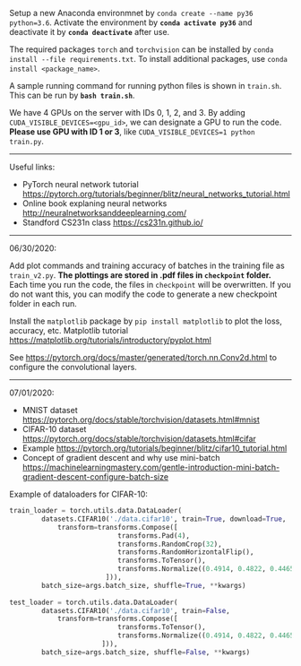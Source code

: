 Setup a new Anaconda environmnet by `conda create --name py36 python=3.6`.
Activate the environment by **`conda activate py36`** and deactivate it by **`conda deactivate`** after use.

The required packages `torch` and `torchvision` can be installed by `conda install --file requirements.txt`.
To install additional packages, use `conda install <package_name>`.

A sample running command for running python files is shown in `train.sh`. This can be run by **`bash train.sh`**.

We have 4 GPUs on the server with IDs 0, 1, 2, and 3. By adding `CUDA_VISIBLE_DEVICES=<gpu_id>`, we can designate a GPU to run the code. **Please use GPU with ID 1 or 3**, like `CUDA_VISIBLE_DEVICES=1 python train.py`.

---

Useful links:
- PyTorch neural network tutorial https://pytorch.org/tutorials/beginner/blitz/neural_networks_tutorial.html
- Online book explaning neural networks http://neuralnetworksanddeeplearning.com/
- Standford CS231n class https://cs231n.github.io/

---

06/30/2020:

Add plot commands and training accuracy of batches in the training file as `train_v2.py`.
**The plottings are stored in .pdf files in `checkpoint` folder.** Each time you run the code, the files in `checkpoint` will be overwritten. If you do not want this, you can modify the code to generate a new checkpoint folder in each run.

Install the `matplotlib` package by `pip install matplotlib` to plot the loss, accuracy, etc.
Matplotlib tutorial https://matplotlib.org/tutorials/introductory/pyplot.html

See https://pytorch.org/docs/master/generated/torch.nn.Conv2d.html to configure the convolutional layers.

---

07/01/2020:

- MNIST dataset https://pytorch.org/docs/stable/torchvision/datasets.html#mnist
- CIFAR-10 dataset https://pytorch.org/docs/stable/torchvision/datasets.html#cifar
- Example https://pytorch.org/tutorials/beginner/blitz/cifar10_tutorial.html
- Concept of gradient descent and why use mini-batch https://machinelearningmastery.com/gentle-introduction-mini-batch-gradient-descent-configure-batch-size

Example of dataloaders for CIFAR-10:
```python
train_loader = torch.utils.data.DataLoader(
        datasets.CIFAR10('./data.cifar10', train=True, download=True,
            transform=transforms.Compose([
                           transforms.Pad(4),
                           transforms.RandomCrop(32),
                           transforms.RandomHorizontalFlip(),
                           transforms.ToTensor(),
                           transforms.Normalize((0.4914, 0.4822, 0.4465), (0.2023, 0.1994, 0.2010))
                        ])),
        batch_size=args.batch_size, shuffle=True, **kwargs)
 
test_loader = torch.utils.data.DataLoader(
        datasets.CIFAR10('./data.cifar10', train=False, 
            transform=transforms.Compose([
                           transforms.ToTensor(),
                           transforms.Normalize((0.4914, 0.4822, 0.4465), (0.2023, 0.1994, 0.2010))
                       ])),
        batch_size=args.batch_size, shuffle=False, **kwargs)
```
